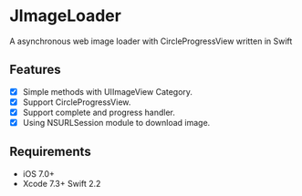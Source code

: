 JImageLoader
=======
A asynchronous web image loader with CircleProgressView written in Swift

Features
----------

- [x] Simple methods with UIImageView Category.
- [x] Support CircleProgressView.
- [x] Support complete and progress handler.
- [x] Using NSURLSession module to download image.

Requirements
----------

- iOS 7.0+
- Xcode 7.3+ Swift 2.2